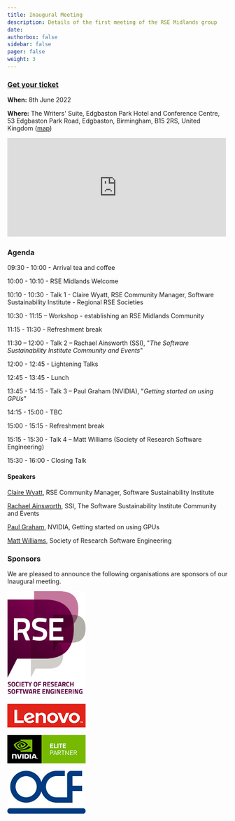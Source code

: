```yaml
---
title: Inaugural Meeting
description: Details of the first meeting of the RSE Midlands group
date:
authorbox: false
sidebar: false
pager: false
weight: 3
---
```


### [Get your ticket](https://pretix.eu/rsemidlands/tickets/)

**When:** 8th June 2022

**Where:** The Writers' Suite, Edgbaston Park Hotel and Conference Centre, 53 Edgbaston Park Road, Edgbaston, Birmingham, B15 2RS, United Kingdom ([map](https://goo.gl/maps/x6MygSQ8JwRsx4U9A))

<iframe src="https://www.google.com/maps/embed?pb=!1m14!1m8!1m3!1d19452.46497648188!2d-1.9386499!3d52.4509189!3m2!1i1024!2i768!4f13.1!3m3!1m2!1s0x4870bc4af1ef4715%3A0x7405976418d394d1!2sEdgbaston%20Park%20Hotel!5e0!3m2!1sen!2suk!4v1652467288581!5m2!1sen!2suk" width="500" height="225" style="border:0;" allowfullscreen="" loading="lazy" referrerpolicy="no-referrer-when-downgrade"></iframe>

### Agenda

09:30 - 10:00 - Arrival tea and coffee

10:00 - 10:10 - RSE Midlands Welcome

10:10 - 10:30 - Talk 1 - Claire Wyatt, RSE Community Manager, Software Sustainability Institute - Regional RSE Societies

10:30 - 11:15 – Workshop - establishing an RSE Midlands Community

11:15 - 11:30 - Refreshment break

11:30 – 12:00 - Talk 2 – Rachael Ainsworth (SSI), "*The Software Sustainability Institute Community and Events*" 

12:00 - 12:45 - Lightening Talks

12:45 - 13:45 - Lunch

13:45 - 14:15 - Talk 3 – Paul Graham (NVIDIA), "*Getting started on using GPUs*"

14:15 - 15:00 - TBC

15:00 - 15:15 - Refreshment break

15:15 - 15:30 - Talk 4 – Matt Williams (Society of Research Software Engineering)

15:30 - 16:00 - Closing Talk

#### Speakers

[Claire Wyatt](https://www.software.ac.uk/about/staff/person/claire-wyatt), RSE Community Manager, Software Sustainability Institute

[Rachael Ainsworth](https://twitter.com/rachaelevelyn), SSI, The Software Sustainability Institute Community and Events

[Paul Graham](https://www.linkedin.com/in/paul-graham-59026513/), NVIDIA, Getting started on using GPUs

[Matt Williams](https://twitter.com/milliams), Society of Research Software Engineering

### Sponsors
We are pleased to announce the following organisations are sponsors of our Inaugural meeting.

[![Society of Research Software Engineering](/images/logo-rse-s.png)](https://society-rse.org/)

[![Lenovo](/images/logo-lenovo.png)](https://support.lenovo.com/gb/en)

[![NVidia](/images/logo-nvidia-elite-partner-s.png)](https://www.nvidia.com/en-gb/)

[![OCF](/images/logo-OCF-s.jpg)](https://www.ocf.co.uk/)
<!--more-->